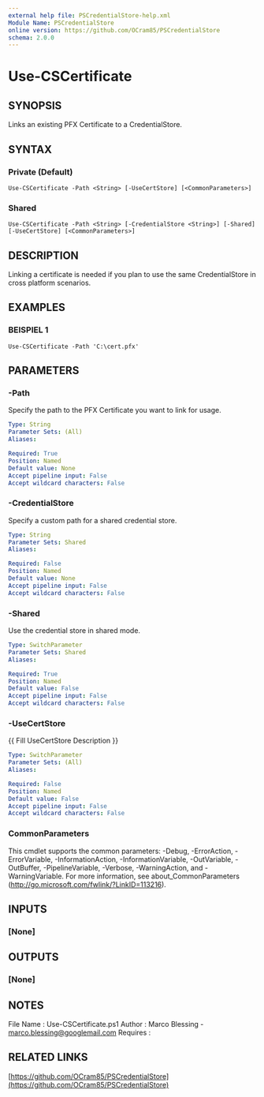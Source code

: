 ```yaml
---
external help file: PSCredentialStore-help.xml
Module Name: PSCredentialStore
online version: https://github.com/OCram85/PSCredentialStore
schema: 2.0.0
---
```


# Use-CSCertificate

## SYNOPSIS
Links an existing PFX Certificate to a CredentialStore.

## SYNTAX

### Private (Default)
```
Use-CSCertificate -Path <String> [-UseCertStore] [<CommonParameters>]
```

### Shared
```
Use-CSCertificate -Path <String> [-CredentialStore <String>] [-Shared] [-UseCertStore] [<CommonParameters>]
```

## DESCRIPTION
Linking a certificate is needed if you plan to use the same CredentialStore in cross platform scenarios.

## EXAMPLES

### BEISPIEL 1
```
Use-CSCertificate -Path 'C:\cert.pfx'
```

## PARAMETERS

### -Path
Specify the path to the PFX Certificate you want to link for usage.

```yaml
Type: String
Parameter Sets: (All)
Aliases:

Required: True
Position: Named
Default value: None
Accept pipeline input: False
Accept wildcard characters: False
```

### -CredentialStore
Specify a custom path for a shared credential store.

```yaml
Type: String
Parameter Sets: Shared
Aliases:

Required: False
Position: Named
Default value: None
Accept pipeline input: False
Accept wildcard characters: False
```

### -Shared
Use the credential store in shared mode.

```yaml
Type: SwitchParameter
Parameter Sets: Shared
Aliases:

Required: True
Position: Named
Default value: False
Accept pipeline input: False
Accept wildcard characters: False
```

### -UseCertStore
{{ Fill UseCertStore Description }}

```yaml
Type: SwitchParameter
Parameter Sets: (All)
Aliases:

Required: False
Position: Named
Default value: False
Accept pipeline input: False
Accept wildcard characters: False
```

### CommonParameters
This cmdlet supports the common parameters: -Debug, -ErrorAction, -ErrorVariable, -InformationAction, -InformationVariable, -OutVariable, -OutBuffer, -PipelineVariable, -Verbose, -WarningAction, and -WarningVariable. For more information, see about_CommonParameters (http://go.microsoft.com/fwlink/?LinkID=113216).

## INPUTS

### [None]
## OUTPUTS

### [None]
## NOTES
File Name   : Use-CSCertificate.ps1
Author      : Marco Blessing - marco.blessing@googlemail.com
Requires    :

## RELATED LINKS

[https://github.com/OCram85/PSCredentialStore](https://github.com/OCram85/PSCredentialStore)

